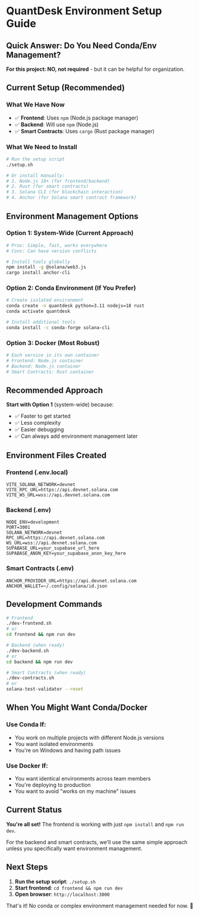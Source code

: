# QuantDesk Environment Setup Guide

## Quick Answer: Do You Need Conda/Env Management?

**For this project: NO, not required** - but it can be helpful for organization.

## Current Setup (Recommended)

### What We Have Now
- ✅ **Frontend**: Uses `npm` (Node.js package manager)
- ✅ **Backend**: Will use `npm` (Node.js)
- ✅ **Smart Contracts**: Uses `cargo` (Rust package manager)

### What We Need to Install
```bash
# Run the setup script
./setup.sh

# Or install manually:
# 1. Node.js 18+ (for frontend/backend)
# 2. Rust (for smart contracts)
# 3. Solana CLI (for blockchain interaction)
# 4. Anchor (for Solana smart contract framework)
```

## Environment Management Options

### Option 1: **System-Wide (Current Approach)**
```bash
# Pros: Simple, fast, works everywhere
# Cons: Can have version conflicts

# Install tools globally
npm install -g @solana/web3.js
cargo install anchor-cli
```

### Option 2: **Conda Environment (If You Prefer)**
```bash
# Create isolated environment
conda create -n quantdesk python=3.11 nodejs=18 rust
conda activate quantdesk

# Install additional tools
conda install -c conda-forge solana-cli
```

### Option 3: **Docker (Most Robust)**
```bash
# Each service in its own container
# Frontend: Node.js container
# Backend: Node.js container  
# Smart Contracts: Rust container
```

## Recommended Approach

**Start with Option 1** (system-wide) because:
- ✅ Faster to get started
- ✅ Less complexity
- ✅ Easier debugging
- ✅ Can always add environment management later

## Environment Files Created

### Frontend (.env.local)
```env
VITE_SOLANA_NETWORK=devnet
VITE_RPC_URL=https://api.devnet.solana.com
VITE_WS_URL=wss://api.devnet.solana.com
```

### Backend (.env)
```env
NODE_ENV=development
PORT=3001
SOLANA_NETWORK=devnet
RPC_URL=https://api.devnet.solana.com
WS_URL=wss://api.devnet.solana.com
SUPABASE_URL=your_supabase_url_here
SUPABASE_ANON_KEY=your_supabase_anon_key_here
```

### Smart Contracts (.env)
```env
ANCHOR_PROVIDER_URL=https://api.devnet.solana.com
ANCHOR_WALLET=~/.config/solana/id.json
```

## Development Commands

```bash
# Frontend
./dev-frontend.sh
# or
cd frontend && npm run dev

# Backend (when ready)
./dev-backend.sh
# or  
cd backend && npm run dev

# Smart Contracts (when ready)
./dev-contracts.sh
# or
solana-test-validator --reset
```

## When You Might Want Conda/Docker

### Use Conda If:
- You work on multiple projects with different Node.js versions
- You want isolated environments
- You're on Windows and having path issues

### Use Docker If:
- You want identical environments across team members
- You're deploying to production
- You want to avoid "works on my machine" issues

## Current Status

**You're all set!** The frontend is working with just `npm install` and `npm run dev`. 

For the backend and smart contracts, we'll use the same simple approach unless you specifically want environment management.

## Next Steps

1. **Run the setup script**: `./setup.sh`
2. **Start frontend**: `cd frontend && npm run dev`
3. **Open browser**: `http://localhost:3000`

That's it! No conda or complex environment management needed for now. 🚀
